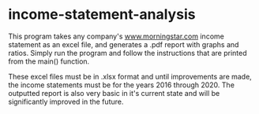 # income-statement-analysis

This program takes any company's www.morningstar.com income statement as an excel file, and generates a .pdf report with graphs and ratios. Simply run the program and follow the instructions that are printed from the main() function.

These excel files must be in .xlsx format and until improvements are made, the income statements must be for the years 2016 through 2020. The outputted report is also very basic in it's current state and will be significantly improved in the future.
